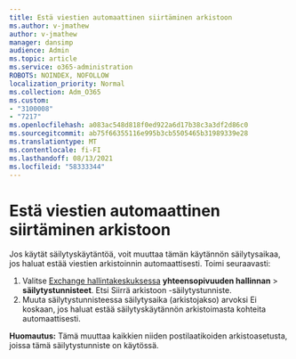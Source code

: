 ```yaml
---
title: Estä viestien automaattinen siirtäminen arkistoon
ms.author: v-jmathew
author: v-jmathew
manager: dansimp
audience: Admin
ms.topic: article
ms.service: o365-administration
ROBOTS: NOINDEX, NOFOLLOW
localization_priority: Normal
ms.collection: Adm_O365
ms.custom:
- "3100008"
- "7217"
ms.openlocfilehash: a083ac548d818f0ed922a6d17b38c3a3df2d86c0
ms.sourcegitcommit: ab75f66355116e995b3cb5505465b31989339e28
ms.translationtype: MT
ms.contentlocale: fi-FI
ms.lasthandoff: 08/13/2021
ms.locfileid: "58333344"
---
```

# <a name="stop-messages-from-moving-to-the-archive-automatically"></a>Estä viestien automaattinen siirtäminen arkistoon

Jos käytät säilytyskäytäntöä, voit muuttaa tämän käytännön säilytysaikaa, jos haluat estää viestien arkistoinnin automaattisesti. Toimi seuraavasti:

1. Valitse [Exchange hallintakeskuksessa](https://go.microsoft.com/fwlink/?linkid=2059104) **yhteensopivuuden hallinnan**  >  **säilytystunnisteet**. Etsi Siirrä arkistoon -säilytystunniste.
2. Muuta säilytystunnisteessa säilytysaika (arkistojakso)  arvoksi Ei koskaan, jos haluat estää säilytyskäytännön arkistoimasta kohteita automaattisesti.

**Huomautus:** Tämä muuttaa kaikkien niiden postilaatikoiden arkistoasetusta, joissa tämä säilytystunniste on käytössä.

